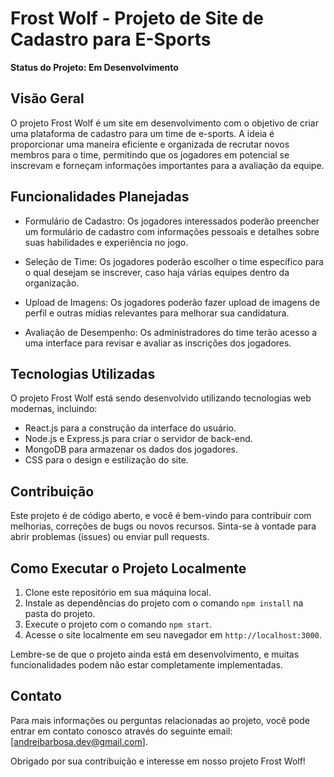 # Frost Wolf - Projeto de Site de Cadastro para E-Sports

**Status do Projeto: Em Desenvolvimento**

## Visão Geral

O projeto Frost Wolf é um site em desenvolvimento com o objetivo de criar uma plataforma de cadastro para um time de e-sports. A ideia é proporcionar uma maneira eficiente e organizada de recrutar novos membros para o time, permitindo que os jogadores em potencial se inscrevam e forneçam informações importantes para a avaliação da equipe.

## Funcionalidades Planejadas

- Formulário de Cadastro: Os jogadores interessados poderão preencher um formulário de cadastro com informações pessoais e detalhes sobre suas habilidades e experiência no jogo.

- Seleção de Time: Os jogadores poderão escolher o time específico para o qual desejam se inscrever, caso haja várias equipes dentro da organização.

- Upload de Imagens: Os jogadores poderão fazer upload de imagens de perfil e outras mídias relevantes para melhorar sua candidatura.

- Avaliação de Desempenho: Os administradores do time terão acesso a uma interface para revisar e avaliar as inscrições dos jogadores.

## Tecnologias Utilizadas

O projeto Frost Wolf está sendo desenvolvido utilizando tecnologias web modernas, incluindo:

- React.js para a construção da interface do usuário.
- Node.js e Express.js para criar o servidor de back-end.
- MongoDB para armazenar os dados dos jogadores.
- CSS para o design e estilização do site.

## Contribuição

Este projeto é de código aberto, e você é bem-vindo para contribuir com melhorias, correções de bugs ou novos recursos. Sinta-se à vontade para abrir problemas (issues) ou enviar pull requests.

## Como Executar o Projeto Localmente

1. Clone este repositório em sua máquina local.
2. Instale as dependências do projeto com o comando `npm install` na pasta do projeto.
3. Execute o projeto com o comando `npm start`.
4. Acesse o site localmente em seu navegador em `http://localhost:3000`.

Lembre-se de que o projeto ainda está em desenvolvimento, e muitas funcionalidades podem não estar completamente implementadas.

## Contato

Para mais informações ou perguntas relacionadas ao projeto, você pode entrar em contato conosco através do seguinte email: [andreibarbosa.dev@gmail.com].

Obrigado por sua contribuição e interesse em nosso projeto Frost Wolf!
